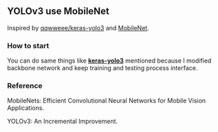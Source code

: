 ## YOLOv3 use MobileNet

Inspired by [qqwweee/keras-yolo3](https://github.com/qqwweee/keras-yolo3) and [MobileNet](https://arxiv.org/abs/1704.04861).

### How to start

You can do same things like [**keras-yolo3**](<https://github.com/qqwweee/keras-yolo3>) mentioned because I modified backbone network and keep training and testing process interface.

### Reference

MobileNets: Efficient Convolutional Neural Networks for Mobile Vision Applications.

YOLOv3: An Incremental Improvement.
